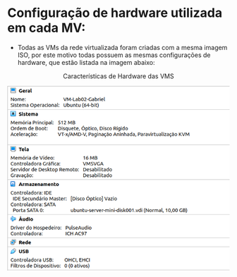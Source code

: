 # Configuração de hardware utilizada em cada MV:
* Todas as VMs da rede virtualizada foram criadas com a mesma imagem ISO, por este motivo todas possuem as mesmas configurações de hardware, que estão listada na imagem abaixo:

<p><center> Características de Hardware das VMS</center></p>   
   <img src="imagens/hardware.png" alt=""
	title="Listagem da configuração de hardware na VM2-PC"/>
